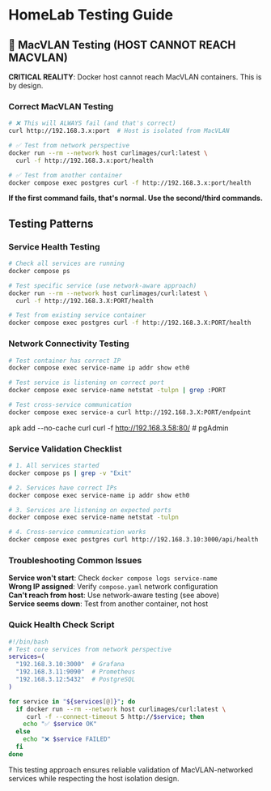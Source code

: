 # HomeLab Testing Guide

## 🚨 MacVLAN Testing (HOST CANNOT REACH MACVLAN)

**CRITICAL REALITY**: Docker host cannot reach MacVLAN containers. This is by design.

### Correct MacVLAN Testing
```bash
# ❌ This will ALWAYS fail (and that's correct)
curl http://192.168.3.x:port  # Host is isolated from MacVLAN

# ✅ Test from network perspective
docker run --rm --network host curlimages/curl:latest \
  curl -f http://192.168.3.x:port/health

# ✅ Test from another container
docker compose exec postgres curl -f http://192.168.3.x:port/health
```

**If the first command fails, that's normal. Use the second/third commands.**

## Testing Patterns

### Service Health Testing
```bash
# Check all services are running
docker compose ps

# Test specific service (use network-aware approach)
docker run --rm --network host curlimages/curl:latest \
  curl -f http://192.168.3.X:PORT/health

# Test from existing service container
docker compose exec postgres curl -f http://192.168.3.X:PORT/health
```

### Network Connectivity Testing
```bash
# Test container has correct IP
docker compose exec service-name ip addr show eth0

# Test service is listening on correct port
docker compose exec service-name netstat -tulpn | grep :PORT

# Test cross-service communication
docker compose exec service-a curl http://192.168.3.X:PORT/endpoint
```
  apk add --no-cache curl
  curl -f http://192.168.3.58:80/  # pgAdmin
### Service Validation Checklist
```bash
# 1. All services started
docker compose ps | grep -v "Exit"

# 2. Services have correct IPs  
docker compose exec service-name ip addr show eth0

# 3. Services are listening on expected ports
docker compose exec service-name netstat -tulpn

# 4. Cross-service communication works
docker compose exec postgres curl http://192.168.3.10:3000/api/health
```

### Troubleshooting Common Issues

**Service won't start**: Check `docker compose logs service-name`  
**Wrong IP assigned**: Verify `compose.yaml` network configuration  
**Can't reach from host**: Use network-aware testing (see above)  
**Service seems down**: Test from another container, not host

### Quick Health Check Script
```bash
#!/bin/bash
# Test core services from network perspective
services=(
  "192.168.3.10:3000"  # Grafana
  "192.168.3.11:9090"  # Prometheus  
  "192.168.3.12:5432"  # PostgreSQL
)

for service in "${services[@]}"; do
  if docker run --rm --network host curlimages/curl:latest \
     curl -f --connect-timeout 5 http://$service; then
    echo "✅ $service OK"
  else
    echo "❌ $service FAILED"
  fi
done
```

This testing approach ensures reliable validation of MacVLAN-networked services while respecting the host isolation design.
